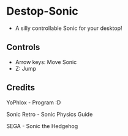 # Destop-Sonic

* A silly controllable Sonic for your desktop!

## Controls

- Arrow keys: Move Sonic
- Z: Jump

## Credits

YoPhlox - Program :D

Sonic Retro - Sonic Physics Guide

SEGA - Sonic the Hedgehog